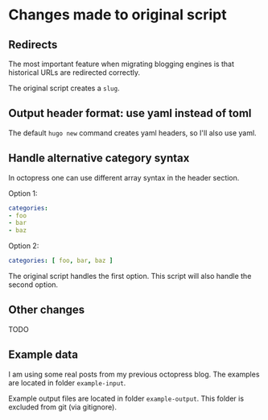 # Changes made to original script

## Redirects

The most important feature when migrating blogging engines is that historical URLs are redirected
correctly.

The original script creates a `slug`.

## Output header format: use yaml instead of toml

The default `hugo new` command creates yaml headers, so I'll also use yaml.

## Handle alternative category syntax

In octopress one can use different array syntax in the header section.

Option 1:

```yaml
categories:
- foo
- bar
- baz
```

Option 2:

```yaml
categories: [ foo, bar, baz ]
```

The original script handles the first option. This script will also handle the second option.

## Other changes

TODO

## Example data

I am using some real posts from my previous octopress blog. The examples are located in folder
`example-input`.

Example output files are located in folder `example-output`. This folder is excluded from git (via
gitignore).

